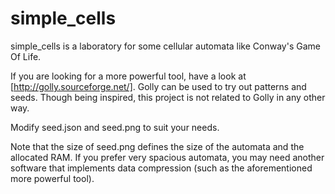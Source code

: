 simple_cells
============
simple_cells is a laboratory for some cellular automata like Conway's Game Of Life.

If you are looking for a more powerful tool, have a look at [http://golly.sourceforge.net/]. Golly can be used to try out patterns and seeds. Though being inspired, this project is not related to Golly in any other way.

Modify seed.json and seed.png to suit your needs.

Note that the size of seed.png defines the size of the automata and the allocated RAM. If you prefer very spacious automata, you may need another software that implements data compression (such as the aforementioned more powerful tool).
